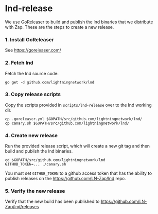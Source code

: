 # lnd-release

We use [GoReleaser](https://goreleaser.com/) to build and publish the lnd binaries that we distribute with Zap. These are the steps to create a new release.

### 1. Install GoReleaser

See https://goreleaser.com/

### 2. Fetch lnd

Fetch the lnd source code.

```
go get -d github.com/lightningnetwork/lnd
```

### 3. Copy release scripts

Copy the scripts provided in `scripts/lnd-release` over to the lnd working dir.

```
cp .goreleaser.yml $GOPATH/src/github.com/lightningnetwork/lnd/
cp canary.sh $GOPATH/src/github.com/lightningnetwork/lnd/
```

### 4. Create new release

Run the provided release script, which will create a new git tag and then build and publish the lnd binaries.

```
cd $GOPATH/src/github.com/lightningnetwork/lnd
GITHUB_TOKEN=... ./canary.sh
```

You must set `GITHUB_TOKEN` to a github access token that has the ability to publish releases on the https://github.com/LN-Zap/lnd repo.

### 5. Verify the new release

Verify that the new build has been published to https://github.com/LN-Zap/lnd/releases
